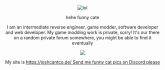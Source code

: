 <p align="center">
  <img src="nyan-ming.gif" alt="lol" />
</p>

<p align="center">
  hehe funny cate
</p

---

<p align="center">
  I am an intermediate reverse engineer, game modder, software developer and web developer. 
  My game modding work is private, sorry! It's our there on a random private forum somewhere, you might be able to find it eventually
</p>

<p align="center">
  <img src="https://discord.c99.nl/widget/theme-1/237025099062968320.png"/>
</p>

<p align="center">
  My site is <a href="joshcantco.de">https://joshcantco.de/
  Send me funny cat pics on Discord please
</p>
